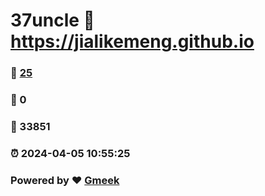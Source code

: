 # 37uncle :link: https://jialikemeng.github.io 
### :page_facing_up: [25](https://jialikemeng.github.io/tag.html) 
### :speech_balloon: 0 
### :hibiscus: 33851 
### :alarm_clock: 2024-04-05 10:55:25 
### Powered by :heart: [Gmeek](https://github.com/Meekdai/Gmeek)
